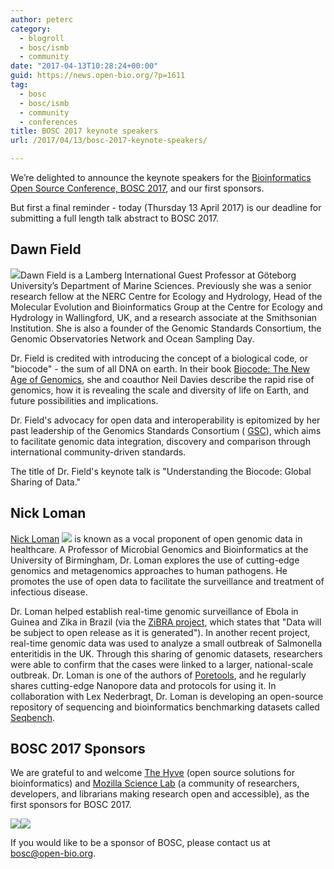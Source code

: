 ```yaml
---
author: peterc
category:
  - blogroll
  - bosc/ismb
  - community
date: "2017-04-13T10:28:24+00:00"
guid: https://news.open-bio.org/?p=1611
tag:
  - bosc
  - bosc/ismb
  - community
  - conferences
title: BOSC 2017 keynote speakers
url: /2017/04/13/bosc-2017-keynote-speakers/

---
```

We’re delighted to announce the keynote speakers for the [Bioinformatics Open Source Conference, BOSC 2017](/obf-hugo-test/wiki/BOSC_2017), and our first sponsors.

But first a final reminder - today (Thursday 13 April 2017) is our deadline for submitting a full length talk abstract to BOSC 2017.

## Dawn Field

![](https://news.open-bio.org/wp-content/uploads/2017/04/Dawn_Field-e1492000853658-253x300.jpg)Dawn Field is a Lamberg International Guest Professor at Göteborg University’s Department of Marine Sciences. Previously she was a senior research fellow at the NERC Centre for Ecology and Hydrology, Head of the Molecular Evolution and Bioinformatics Group at the Centre for Ecology and Hydrology in Wallingford, UK, and a research associate at the Smithsonian Institution. She is also a founder of the Genomic Standards Consortium, the Genomic Observatories Network and Ocean Sampling Day.

Dr. Field is credited with introducing the concept of a biological code, or "biocode" - the sum of all DNA on earth. In their book [Biocode: The New Age of Genomics](https://global.oup.com/academic/product/biocode-9780199687756), she and coauthor Neil Davies describe the rapid rise of genomics, how it is revealing the scale and diversity of life on Earth, and future possibilities and implications.

Dr. Field's advocacy for open data and interoperability is epitomized by her past leadership of the Genomics Standards Consortium ( [GSC](http://gensc.org/about-gsc/)), which aims to facilitate genomic data integration, discovery and comparison through international community-driven standards.

The title of Dr. Field's keynote talk is "Understanding the Biocode: Global Sharing of Data."

## Nick Loman

 [Nick Loman](http://lab.loman.net/about/) [![](https://news.open-bio.org/wp-content/uploads/2017/04/Nick-Loman-199x300.jpg)](http://lab.loman.net/about/) is known as a vocal proponent of open genomic data in healthcare. A Professor of Microbial Genomics and Bioinformatics at the University of Birmingham, Dr. Loman explores the use of cutting-edge genomics and metagenomics approaches to human pathogens. He promotes the use of open data to facilitate the surveillance and treatment of infectious disease.

Dr. Loman helped establish real-time genomic surveillance of Ebola in Guinea and Zika in Brazil (via the [ZiBRA project](http://www.zibraproject.org/), which states that "Data will be subject to open release as it is generated"). In another recent project, real-time genomic data was used to analyze a small outbreak of Salmonella enteritidis in the UK. Through this sharing of genomic datasets, researchers were able to confirm that the cases were linked to a larger, national-scale outbreak. Dr. Loman is one of the authors of [Poretools](https://poretools.readthedocs.io/), and he regularly shares cutting-edge Nanopore data and protocols for using it. In collaboration with Lex Nederbragt, Dr. Loman is developing an open-source repository of sequencing and bioinformatics benchmarking datasets called [Seqbench](http://lab.loman.net/high-throughput%20sequencing/e.%20coli%20o104%20h4/genomics/2012/10/09/seqbench-a-useful-meta-resource-of-e-coli-sequence-reads/).

## BOSC 2017 Sponsors

We are grateful to and welcome [The Hyve](http://thehyve.nl/) (open source solutions for bioinformatics) and [Mozilla Science Lab](https://science.mozilla.org/) (a community of researchers, developers, and librarians making research open and accessible), as the first sponsors for BOSC 2017.

[![](https://news.open-bio.org/wp-content/uploads/2017/04/thehyve-logo01-without-shadow.png)](http://thehyve.nl/)[![](https://news.open-bio.org/wp-content/uploads/2017/04/MSLLogo.png)](https://science.mozilla.org/)

If you would like to be a sponsor of BOSC, please contact us at bosc@open-bio.org.
